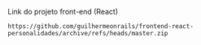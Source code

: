 Link do projeto front-end (React)

```shell
https://github.com/guilhermeonrails/frontend-react-personalidades/archive/refs/heads/master.zip
```
